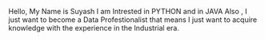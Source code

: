 Hello, My Name is Suyash 
I am Intrested in PYTHON and in JAVA Also , I just want to become a Data Profestionalist that means I just want to acquire knowledge with the experience in the Industrial era.

